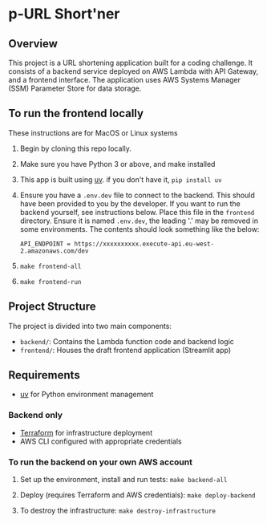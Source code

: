 # p-URL Short'ner

## Overview

This project is a URL shortening application built for a coding challenge. It consists of a backend service deployed on AWS Lambda with API Gateway, and a frontend interface. The application uses AWS Systems Manager (SSM) Parameter Store for data storage.

## To run the frontend locally

These instructions are for MacOS or Linux systems

1. Begin by cloning this repo locally.

1. Make sure you have Python 3 or above, and make installed

1. This app is built using [uv](https://docs.astral.sh/uv/). if you don't have it, `pip install uv`

1. Ensure you have a `.env.dev` file to connect to the backend. This should have been provided to you by the developer. If you want to run the backend yourself, see instructions below. Place this file in the `frontend` directory. Ensure it is named `.env.dev`, the leading '.' may be removed in some environments. The contents should look something like the below:

    ```
    API_ENDPOINT = https://xxxxxxxxxx.execute-api.eu-west-2.amazonaws.com/dev
    ```

1. `make frontend-all`

1. `make frontend-run`

## Project Structure

The project is divided into two main components:

- `backend/`: Contains the Lambda function code and backend logic
- `frontend/`: Houses the draft frontend application (Streamlit app)

## Requirements

- [uv](https://github.com/astral-sh/uv) for Python environment management

### Backend only
- [Terraform](https://www.terraform.io/) for infrastructure deployment
- AWS CLI configured with appropriate credentials


### To run the backend on your own AWS account

1. Set up the environment, install and run tests: `make backend-all`

1. Deploy (requires Terraform and AWS credentials): `make deploy-backend`

1. To destroy the infrastructure: `make destroy-infrastructure`
